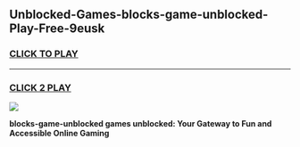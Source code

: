 
## Unblocked-Games-blocks-game-unblocked-Play-Free-9eusk
<h3>
<a href="https://premium76.site?title=blocks-game-unblocked&ref=12A">CLICK TO PLAY</a></h3>
<hr>

<h3>
<a href="https://premium76.site?title=blocks-game-unblocked&ref=12A">CLICK 2 PLAY</a>
  
</h3>

<a href="https://premium76.site?title=blocks-game-unblocked&ref=12A"><img src="https://clearcache.store/games.png"></a>


**blocks-game-unblocked games unblocked: Your Gateway to Fun and Accessible Online Gaming**
